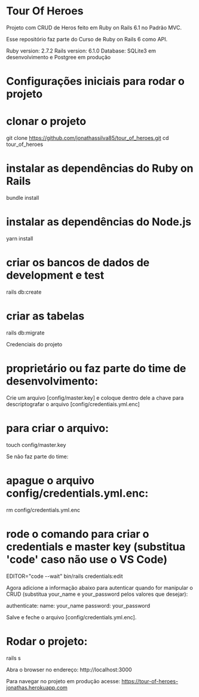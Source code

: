# Tour Of Heroes

Projeto com CRUD de Heros feito em Ruby on Rails 6.1 no Padrão MVC.

Esse repositório faz parte do Curso de Ruby on Rails 6 como API.

Ruby version: 2.7.2
Rails version: 6.1.0
Database: SQLite3 em desenvolvimento e Postgree em produção


# Configurações iniciais para rodar o projeto

# clonar o projeto
git clone https://github.com/jonathassilva85/tour_of_heroes.git
cd tour_of_heroes

# instalar as dependências do Ruby on Rails
bundle install

# instalar as dependências do Node.js
yarn install

# criar os bancos de dados de development e test
rails db:create

# criar as tabelas
rails db:migrate


Credenciais do projeto

# proprietário ou faz parte do time de desenvolvimento:
Crie um arquivo [config/master.key] e coloque dentro dele a chave para descriptografar o arquivo [config/credentiais.yml.enc]

# para criar o arquivo:
touch config/master.key

Se não faz parte do time:

# apague o arquivo config/credentials.yml.enc:
rm config/credentials.yml.enc

# rode o comando para criar o credentials e master key (substitua 'code' caso não use o VS Code)
EDITOR="code --wait" bin/rails credentials:edit

Agora adicione a informação abaixo para autenticar quando for manipular o CRUD (substitua your_name e your_password pelos valores que desejar):

authenticate:
    name: your_name
    password: your_password

Salve e feche o arquivo [config/credentials.yml.enc].

# Rodar o projeto:
rails s

Abra o browser no endereço: http://localhost:3000

Para navegar no projeto em produção acesse: https://tour-of-heroes-jonathas.herokuapp.com